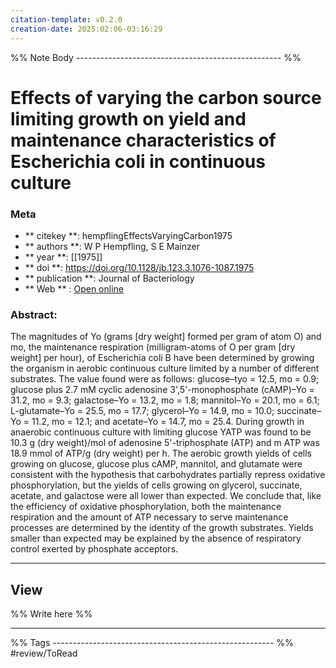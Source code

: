 ```yaml
---
citation-template: v0.2.0
creation-date: 2025:02:06-03:16:29
---
```


%% Note Body --------------------------------------------------- %%
# Effects of varying the carbon source limiting growth on yield and maintenance characteristics of Escherichia coli in continuous culture

### Meta
- ** citekey **: hempflingEffectsVaryingCarbon1975
- ** authors **: W P Hempfling, S E Mainzer
- ** year **: [[1975]]
- ** doi **: https://doi.org/10.1128/jb.123.3.1076-1087.1975
- ** publication **: Journal of Bacteriology
- ** Web ** : [Open online](https://journals.asm.org/doi/10.1128/jb.123.3.1076-1087.1975)


### Abstract:
The magnitudes of Yo (grams [dry weight] formed per gram of atom O) and mo, the maintenance respiration (milligram-atoms of O per gram [dry weight] per hour), of Escherichia coli B have been determined by growing the organism in aerobic continuous culture limited by a number of different substrates. The value found were as follows: glucose–tyo = 12.5, mo = 0.9; glucose plus 2.7 mM cyclic adenosine 3',5'-monophosphate (cAMP)–Yo = 31.2, mo = 9.3; galactose–Yo = 13.2, mo = 1.8; mannitol–Yo = 20.1, mo = 6.1; L-glutamate–Yo = 25.5, mo = 17.7; glycerol–Yo = 14.9, mo = 10.0; succinate–Yo = 11.2, mo = 12.1; and acetate–Yo = 14.7, mo = 25.4. During growth in anaerobic continuous culture with limiting glucose YATP was found to be 10.3 g (dry weight)/mol of adenosine 5'-triphosphate (ATP) and m ATP was 18.9 mmol of ATP/g (dry weight) per h. The aerobic growth yields of cells growing on glucose, glucose plus cAMP, mannitol, and glutamate were consistent with the hypothesis that carbohydrates partially repress oxidative phosphorylation, but the yields of cells growing on glycerol, succinate, acetate, and galactose were all lower than expected. We conclude that, like the efficiency of oxidative phosphorylation, both the maintenance respiration and the amount of ATP necessary to serve maintenance processes are determined by the identity of the growth substrates. Yields smaller than expected may be explained by the absence of respiratory control exerted by phosphate acceptors.

___

## View

%% Write here %%





___
%% Tags  ------------------------------------------------------- %%
#review/ToRead